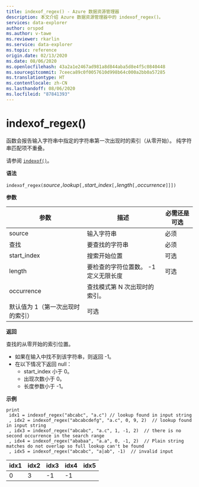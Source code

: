 ```yaml
---
title: indexof_regex() - Azure 数据资源管理器
description: 本文介绍 Azure 数据资源管理器中的 indexof_regex()。
services: data-explorer
author: orspod
ms.author: v-tawe
ms.reviewer: rkarlin
ms.service: data-explorer
ms.topic: reference
origin.date: 02/13/2020
ms.date: 08/06/2020
ms.openlocfilehash: 43a2a1e2467ad981a8d844aba5d8e4f5c0840448
ms.sourcegitcommit: 7ceeca89c0f0057610d998b64c000a2bb0a57285
ms.translationtype: HT
ms.contentlocale: zh-CN
ms.lasthandoff: 08/06/2020
ms.locfileid: "87841393"
---
```

# <a name="indexof_regex"></a>indexof_regex()

函数会报告输入字符串中指定的字符串第一次出现时的索引（从零开始）。 纯字符串匹配项不重叠。

请参阅 [`indexof()`](indexoffunction.md)。

**语法**

`indexof_regex(`*source*`,`*lookup*`[,`*start_index*`[,`*length*`[,`*occurrence*`]]])`

**参数**

|参数     | 描述                                     |必需还是可选|
|--------------|-------------------------------------------------|--------------------|
|source        | 输入字符串                                    |必须            |
|查找        | 要查找的字符串                                  |必须            |
|start_index   | 搜索开始位置                           |可选            |
|length        | 要检查的字符位置数。 -1 定义无限长度 |可选            |
|occurrence    | 查找模式第 N 次出现时的索引。 
                 默认值为 1（第一次出现时的索引） |可选            |

**返回**

查找的从零开始的索引位置。

* 如果在输入中找不到该字符串，则返回 -1。
* 在以下情况下返回 null：
     * start_index 小于 0。
     * 出现次数小于 0。
     * 长度参数小于 -1。


**示例**

```kusto
print
 idx1 = indexof_regex("abcabc", "a.c") // lookup found in input string
 , idx2 = indexof_regex("abcabcdefg", "a.c", 0, 9, 2)  // lookup found in input string
 , idx3 = indexof_regex("abcabc", "a.c", 1, -1, 2)  // there is no second occurrence in the search range
 , idx4 = indexof_regex("ababaa", "a.a", 0, -1, 2)  // Plain string matches do not overlap so full lookup can't be found
 , idx5 = indexof_regex("abcabc", "a|ab", -1)  // invalid input
```

|idx1|idx2|idx3|idx4|idx5|
|----|----|----|----|----|
|0   |3   |-1  |-1  |    |
